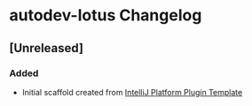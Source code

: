 <!-- Keep a Changelog guide -> https://keepachangelog.com -->

# autodev-lotus Changelog

## [Unreleased]
### Added
- Initial scaffold created from [IntelliJ Platform Plugin Template](https://github.com/JetBrains/intellij-platform-plugin-template)
